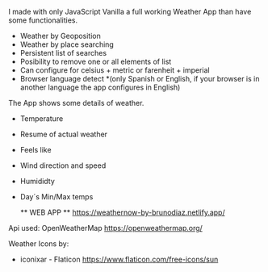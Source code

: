 I made with only JavaScript Vanilla a full working Weather App than have some functionalities.

- Weather by Geoposition
- Weather by place searching
- Persistent list of searches
- Posibility to remove one or all elements of list
- Can configure for celsius + metric or farenheit + imperial 
- Browser language detect
   *(only Spanish or English, if your browser is in another language the app configures in English)

The App shows some details of weather.

- Temperature
- Resume of actual weather
- Feels like
- Wind direction and speed
- Humididty
- Day´s Min/Max temps

  ** WEB APP **
  https://weathernow-by-brunodiaz.netlify.app/

Api used: OpenWeatherMap
  https://openweathermap.org/

Weather Icons by:
  - iconixar - Flaticon
  https://www.flaticon.com/free-icons/sun

